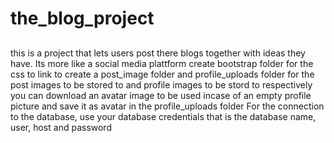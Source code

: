 # the_blog_project

##
this is a project that lets users post there blogs together with ideas they have. Its more like a social media plattform
create bootstrap folder for the css to link to create a post_image folder and profile_uploads folder for the post images to be stored to and profile images to be stord to respectively you can download an avatar image to be used incase of an empty profile picture and save it as avatar in the profile_uploads folder For the connection to the database, use your database credentials that is the database name, user, host and password
